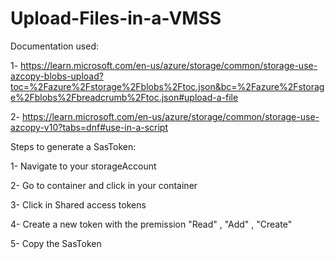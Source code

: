 # Upload-Files-in-a-VMSS

Documentation used:

1- https://learn.microsoft.com/en-us/azure/storage/common/storage-use-azcopy-blobs-upload?toc=%2Fazure%2Fstorage%2Fblobs%2Ftoc.json&bc=%2Fazure%2Fstorage%2Fblobs%2Fbreadcrumb%2Ftoc.json#upload-a-file

2- https://learn.microsoft.com/en-us/azure/storage/common/storage-use-azcopy-v10?tabs=dnf#use-in-a-script


Steps to generate a SasToken:

1- Navigate to your storageAccount

2- Go to container and click in your container

3- Click in Shared access tokens

4- Create a new token with the premission "Read" , "Add" , "Create"

5- Copy the SasToken
